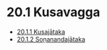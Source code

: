 

# 20.1 Kusavagga

* [20.1.1 Kusajātaka](20.1/20.1.1.md)
* [20.1.2 Soṇanandajātaka](20.1/20.1.2.md)



